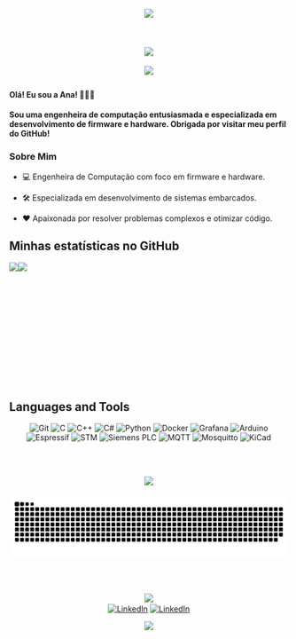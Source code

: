 <p align='center'>
    <img src="https://capsule-render.vercel.app/api?type=waving&height=300&color=8C2B3D&text=Welcome%20to%20my%20Github%20Profile!&reversal=false&fontColor=F2DEDC&animation=fadeIn&fontSize=50&fontAlignY=40&fontAlign=50"/>
</p>

<h1 align="center">
    <img width="30" src="https://simpleicons.vercel.app/kofi/F2DEDC" />
    <br>
    <img src="https://readme-typing-svg.herokuapp.com/?font=Righteous&size=20&center=true&vCenter=true&color=F2DEDC&width=200&height=40&duration=5000&lines=Hi+There!;+I'm+Ana+Julia+Moraes!;" />
</h1>
  
  <h4> Olá! Eu sou a Ana! 👩🏻‍💻</h4>
  <h4>Sou uma engenheira de computação entusiasmada e especializada em desenvolvimento de firmware e hardware. Obrigada por visitar meu perfil do GitHub! </h4>
  
  <!-- <h4> Confira meu Portfolio clicando <a href="https://luadeprataart.github.io/Portfolio/" target="_blank"> AQUI </a> !</h4> -->

  <h3> Sobre Mim </h3>
 
 - 💻 Engenheira de Computação com foco em firmware e hardware.

 - 🛠️ Especializada em desenvolvimento de sistemas embarcados.

 - ❤️ Apaixonada por resolver problemas complexos e otimizar código.

<h2>Minhas estatísticas no GitHub</h2>
<div style="display: flex;" align="center">
 <img  height="170em" src="https://github-readme-stats.vercel.app/api?username=luadeprataart&count_private=true&include_all_commits=true&show_icons=false&theme=rose&rank_icon=github&hide_border=false&show_owner=true"/>
 <img  height="170em" src="https://github-readme-stats.vercel.app/api/top-langs/?username=luadeprataart&theme=rose&hide_border=false&&layout=compact"/>
</div>


<br><br>  
<h2>Languages and Tools</h2>
<div align="center">
	<img width="50" src="https://user-images.githubusercontent.com/25181517/192108372-f71d70ac-7ae6-4c0d-8395-51d8870c2ef0.png" alt="Git" title="Git"/>
	<img width="50" src="https://user-images.githubusercontent.com/25181517/192106070-46255bcf-65e6-4c6b-a296-bf8d0d8fb2a7.png" alt="C" title="C"/>
	<img width="50" src="https://user-images.githubusercontent.com/25181517/192106073-90fffafe-3562-4ff9-a37e-c77a2da0ff58.png" alt="C++" title="C++"/>
	<img width="50" src="https://user-images.githubusercontent.com/25181517/121405384-444d7300-c95d-11eb-959f-913020d3bf90.png" alt="C#" title="C#"/>
	<img width="50" src="https://user-images.githubusercontent.com/25181517/183423507-c056a6f9-1ba8-4312-a350-19bcbc5a8697.png" alt="Python" title="Python"/>
	<img width="50" src="https://user-images.githubusercontent.com/25181517/117207330-263ba280-adf4-11eb-9b97-0ac5b40bc3be.png" alt="Docker" title="Docker"/>
	<img width="50" src="https://user-images.githubusercontent.com/25181517/182534075-4962068b-4407-46c2-ac67-ddcb86af30cc.png" alt="Grafana" title="Grafana"/>
	<img width="50" src="https://github.com/marwin1991/profile-technology-icons/assets/136815194/a57a85ba-e2dd-4036-85b6-7e1532391627" alt="Arduino" title="Arduino"/>
    <img alt="Espressif" width="50" src="https://simpleicons.vercel.app/espressif/D90404" />
    <img alt="STM" width="50" src="https://simpleicons.vercel.app/stmicroelectronics/242BA6" />
    <img alt="Siemens PLC" width="50" src="https://simpleicons.vercel.app/siemens/038C7F" />
	<img width="50" src="https://github.com/Ramonmelod/profile-technology-icons/assets/139141993/b3064b7a-2027-4b95-b1c8-0b4a99e0b0b1" alt="MQTT" title="MQTT"/></code>
	<img width="50" src="https://github.com/Ramonmelod/profile-technology-icons/assets/139141993/da88f2b3-e533-49f5-89a7-f266abf1e2fe" alt="Mosquitto" title="Mosquitto"/>
	<img alt="KiCad" width="50" src="https://simpleicons.vercel.app/kicad/2E4CA6" />
	
</div>
  

<br><br>
<div align="center"> 
<img width="200" src="https://simpleicons.vercel.app/trino/F2DEDC" />
</div>
<br>

<picture>
  <source
    media="(prefers-color-scheme: dark)"
    srcset="https://raw.githubusercontent.com/luadeprataart/luadeprataart/output/github-contribution-grid-snake-dark.svg"
  />
  <source
    media="(prefers-color-scheme: light)"
    srcset="https://raw.githubusercontent.com/luadeprataart/luadeprataart/output/github-contribution-grid-snake.svg"
  />
  <img
    alt="github contribution grid snake animation"
    src="https://raw.githubusercontent.com/luadeprataart/luadeprataart/output/github-contribution-grid-snake.svg"
  />
</picture>

<br><br>

<div align="center"> 
    <img src="https://readme-typing-svg.herokuapp.com/?font=Righteous&size=20&center=true&vCenter=true&repeat=false&color=F2DEDC&width=200&height=20&duration=5000&lines=Minhas+Redes:;" />
</div>
<div align="center"> 
    <a  href="https://www.linkedin.com/in/ana-julia-moraes-3028091b7/"><img alt="LinkedIn" width="35px" src="https://simpleicons.now.sh/linkedin/F2DEDC" /></a>   
    <a  href="mailto:anaju1002@yahoo.com.br"><img alt="LinkedIn" width="35px" src="https://simpleicons.vercel.app/minutemailer/F2DEDC" /></a>
</div>

<p align='center'>
    <img src="https://capsule-render.vercel.app/api?type=waving&height=130&color=8C2B3D&section=footer"/>
</p>








